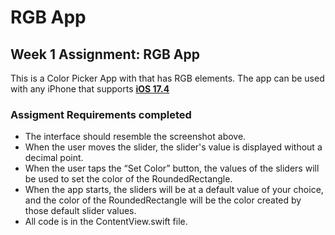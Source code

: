 # RGB App

## Week 1 Assignment: RGB App

This is a Color Picker App with that has RGB elements. The app can be used with any iPhone that supports **[iOS 17.4](https://support.apple.com/en-il/guide/iphone/iphe3fa5df43/ios)**

### Assigment Requirements completed

* The interface should resemble the screenshot above.
* When the user moves the slider, the slider's value is displayed without a decimal point.
* When the user taps the “Set Color” button, the values of the sliders will be used to set the color of the RoundedRectangle.
* When the app starts, the sliders will be at a default value of your choice, and the color of the RoundedRectangle will be the color created by those default slider values.
* All code is in the ContentView.swift file.
